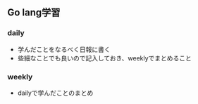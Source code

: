 ## Go lang学習

### daily

- 学んだことをなるべく日報に書く
- 些細なことでも良いので記入しておき、weeklyでまとめること

### weekly

- dailyで学んだことのまとめ